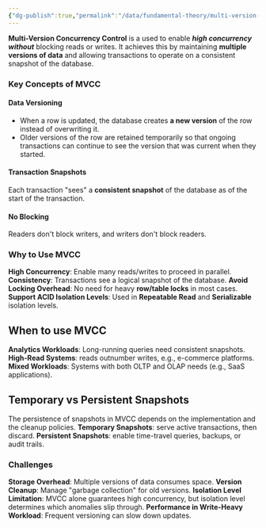 ```yaml
---
{"dg-publish":true,"permalink":"/data/fundamental-theory/multi-version-concurrency-control-mvcc/"}
---
```



**Multi-Version Concurrency Control** is a used to enable ***high concurrency without*** blocking reads or writes. It achieves this by maintaining **multiple versions of data** and allowing transactions to operate on a consistent snapshot of the database.

### Key Concepts of MVCC
#### Data Versioning
- When a row is updated, the database creates **a new version** of the row instead of overwriting it.
- Older versions of the row are retained temporarily so that ongoing transactions can continue to see the version that was current when they started.
#### Transaction Snapshots
Each transaction "sees" a **consistent snapshot** of the database as of the start of the transaction.
#### No Blocking
Readers don't block writers, and writers don't block readers.

### Why to Use MVCC
**High Concurrency**: Enable many reads/writes to proceed in parallel.
**Consistency**: Transactions see a logical snapshot of the database.
**Avoid Locking Overhead**: No need for heavy **row/table locks** in most cases.
**Support ACID Isolation Levels**: Used in **Repeatable Read** and **Serializable** isolation levels.

## When to use MVCC
**Analytics Workloads**: Long-running queries need consistent snapshots.
**High-Read Systems**: reads outnumber writes, e.g., e-commerce platforms.
**Mixed Workloads**: Systems with both OLTP and OLAP needs (e.g., SaaS applications).

## Temporary vs Persistent Snapshots
The persistence of snapshots in MVCC depends on the implementation and the cleanup policies.
**Temporary Snapshots**: serve active transactions, then discard.
**Persistent Snapshots**: enable time-travel queries, backups, or audit trails.

### Challenges
**Storage Overhead**: Multiple versions of data consumes space.
**Version Cleanup**: Manage "garbage collection" for old versions.
**Isolation Level Limitation**: MVCC alone guarantees high concurrency, but isolation level determines which anomalies slip through.
**Performance in Write-Heavy Workload**: Frequent versioning can slow down updates.
































